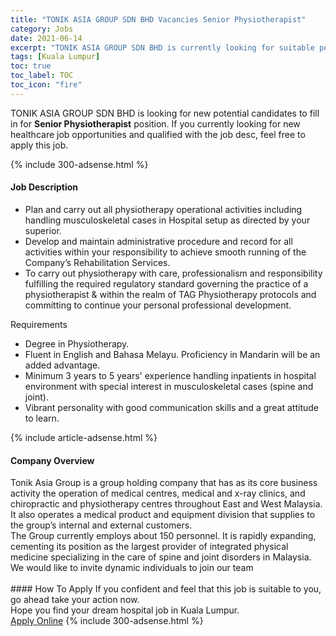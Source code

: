 ```yaml
---
title: "TONIK ASIA GROUP SDN BHD Vacancies Senior Physiotherapist" 
category: Jobs 
date: 2021-06-14 
excerpt: "TONIK ASIA GROUP SDN BHD is currently looking for suitable person to fill in the Senior Physiotherapist which positioned at Kuala Lumpur" 
tags: [Kuala Lumpur] 
toc: true 
toc_label: TOC 
toc_icon: "fire" 
--- 
```


<p>TONIK ASIA GROUP SDN BHD is looking for new potential candidates to fill in for <b>Senior Physiotherapist</b> position. If you currently looking for new healthcare job opportunities and qualified with the job desc, feel free to apply this job.
</p>{% include 300-adsense.html %} 
<div><div><h4>Job Description</h4></div><div><div><span><div><ul><li>Plan and carry out all physiotherapy operational activities including handling musculoskeletal cases in Hospital setup as directed by your superior.</li><li>Develop and maintain administrative procedure and record for all activities within your responsibility to achieve smooth running of the Company&#8217;s Rehabilitation Services.</li><li>To carry out physiotherapy with care, professionalism and responsibility fulfilling the required regulatory standard governing the practice of a physiotherapist &amp; within the realm of TAG Physiotherapy protocols and committing to continue your personal professional development.</li></ul><p>Requirements</p><ul><li>Degree in Physiotherapy.</li><li>Fluent in English and Bahasa Melayu. Proficiency in Mandarin will be an added advantage.</li><li>Minimum 3 years to 5 years' experience handling inpatients in hospital environment with special interest in musculoskeletal cases (spine and joint).</li><li>Vibrant personality with good communication skills and a great attitude to learn.</li></ul></div></span></div></div></div> 
{% include article-adsense.html %} 
<div><div><h4>Company Overview</h4></div><div><div><span><div><div>
<div>
		Tonik Asia Group is a group holding company that has as its core business activity the operation of medical centres, medical and x-ray clinics, and chiropractic and physiotherapy centres throughout East and West Malaysia. It also operates a medical product and equipment division that supplies to the group&#8217;s internal and external customers.</div>
<div>
		The Group currently employs about 150 personnel. It is rapidly expanding, cementing its position as the largest provider of integrated physical medicine specializing in the care of spine and joint disorders in Malaysia. We would like to invite dynamic individuals to join our team<br>
		&#160;</div>
</div></div></span></div></div></div> 
#### How To Apply 
If you confident and feel that this job is suitable to you, go ahead take your action now. <br/> 
Hope you find your dream hospital job in Kuala Lumpur. <br/> 
<a href="https://www.jobstreet.com.my/en/job/senior-physiotherapist-4582839?jobId=jobstreet-my-job-4582839" class="btn btn--warning" target="_blank" rel="nofollow noopenner">Apply Online</a> 
{% include 300-adsense.html %} 